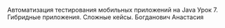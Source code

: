 Автоматизация тестирования мобильных приложений на Java
Урок 7. Гибридные приложения. Сложные кейсы. 
Богданович Анастасия
